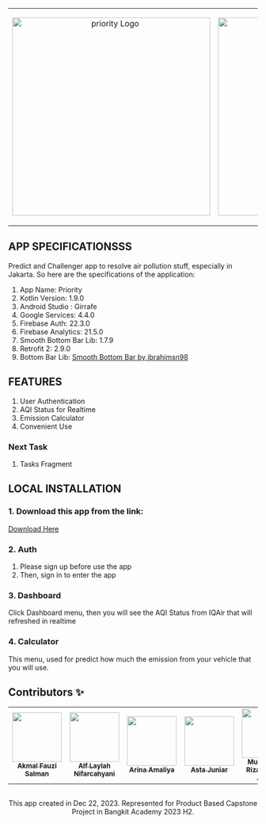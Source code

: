 <table align="center" style="border: none">
 <tr>
    <td>
        <p align="center"><a href="https://github.com/kyriten/kyread">
        <img src="https://github.com/kyriten/priority/blob/main/assets/priority.svg" width="400" alt="priority Logo"></a></p>         </td>
    <td>
        <p align="center"><a href="https://kotlinlang.org/docs/getting-started.html" target="_blank"><img src="https://github.com/kyriten/priority/blob/fede1c4c7f5cef758b29415e639ef64abb0e8711/assets/kotlin-svgrepo-com.svg" width="400" alt="Kotlin Logo"></a></p>
 </tr>
</table>



## APP SPECIFICATIONSSS

Predict and Challenger app to resolve air pollution stuff, especially in Jakarta. So here are the specifications of the application:
<ol>
<li>App Name: Priority</li>
<li>Kotlin Version: 1.9.0</li>
<li>Android Studio : Girrafe</li>
<li>Google Services: 4.4.0</li>
<li>Firebase Auth: 22.3.0</li>
<li>Firebase Analytics: 21.5.0</li>
<li>Smooth Bottom Bar Lib: 1.7.9</li>
<li>Retrofit 2: 2.9.0</li>
<li>Bottom Bar Lib: <a href="https://github.com/ibrahimsn98/SmoothBottomBar">Smooth Bottom Bar by ibrahimsn98</a></li>
</ol>

## FEATURES
<ol>
<li>User Authentication</li>
<li>AQI Status for Realtime</li>
<li>Emission Calculator</li>
<li>Convenient Use</li>
</ol>

### Next Task
<ol>
<li>Tasks Fragment</li>
</ol>

## LOCAL INSTALLATION
### 1. Download this app from the link: <br>
<a href="https://drive.google.com/file/d/1TXAs1TeMgAc_8UVtRJebqpbPR82QhpX4/view?usp=sharing">Download Here</a>


### 2. Auth
<ol>
<li>Please sign up before use the app</li>
<li>Then, sign in to enter the app</li>
</ol>

### 3. Dashboard
Click Dashboard menu, then you will see the AQI Status from IQAir that will refreshed in realtime

### 4. Calculator
This menu, used for predict how much the emission from your vehicle that you will use.

## Contributors ✨
<table>
    <tr>
        <td align="center">
            <a href="https://github.com/akmalfman">
                <img src="https://avatars.githubusercontent.com/u/54930896?v=4" width="100px;" alt=""/><br />
                <sub><b>Akmal Fauzi Salman</b></sub>
            </a>
        </td>
        <td align="center">
            <a href="https://github.com/alflaylah">
                <img src="https://avatars.githubusercontent.com/u/142734081?v=4" width="100px;" alt=""/><br />
                <sub><b>Alf Laylah Nifarcahyani</b></sub>
            </a>
        </td>
        <td align="center">
            <a href="https://github.com/arinlia19">
                <img src="https://avatars.githubusercontent.com/u/142673542?v=4" width="100px;" alt=""/><br />
                <sub><b>Arina Amaliya</b></sub>
            </a>
        </td>
        <td align="center">
            <a href="https://github.com/Asta86">
                <img src="https://avatars.githubusercontent.com/u/96363758?v=4" width="100px;" alt=""/><br />
                <sub><b>Asta Juniar</b></sub>
            </a>
        </td>
        <td align="center">
            <a href="https://github.com/rizaakbr">
                <img src="https://avatars.githubusercontent.com/u/73057073?v=4" width="100px;" alt=""/><br />
                <sub><b>Muhammad Riza Jamalul Akbar</b></sub>
            </a>
        </td>
        <td align="center">
            <a href="https://github.com/salma-an">
                <img src="https://avatars.githubusercontent.com/u/143592177?v=4" width="100px;" alt=""/><br />
                <sub><b>Salma Anata</b></sub>
            </a>
        </td>
    </tr>
</table>


## 

<p align="center"> This app created in Dec 22, 2023. Represented for Product Based Capstone Project in Bangkit Academy 2023 H2.</p>
